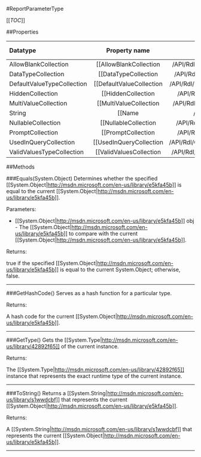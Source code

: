#ReportParameterType

[[_TOC_]]

##Properties

|Datatype|Property name|Property description|Default Value|
|:-------|:----------:|:-----------------:|:-----------:|
|AllowBlankCollection|[[AllowBlankCollection|/API/Rdl/CodeSamples/Rdl_ReportParameterType_AllowBlankCollection]]||null|
|DataTypeCollection|[[DataTypeCollection|/API/Rdl/CodeSamples/Rdl_ReportParameterType_DataTypeCollection]]||null|
|DefaultValueTypeCollection|[[DefaultValueCollection|/API/Rdl/CodeSamples/Rdl_ReportParameterType_DefaultValueCollection]]||null|
|HiddenCollection|[[HiddenCollection|/API/Rdl/CodeSamples/Rdl_ReportParameterType_HiddenCollection]]||null|
|MultiValueCollection|[[MultiValueCollection|/API/Rdl/CodeSamples/Rdl_ReportParameterType_MultiValueCollection]]||null|
|String|[[Name|/API/Rdl/CodeSamples/Rdl_ReportParameterType_Name]]||null|
|NullableCollection|[[NullableCollection|/API/Rdl/CodeSamples/Rdl_ReportParameterType_NullableCollection]]||null|
|PromptCollection|[[PromptCollection|/API/Rdl/CodeSamples/Rdl_ReportParameterType_PromptCollection]]||null|
|UsedInQueryCollection|[[UsedInQueryCollection|/API/Rdl/CodeSamples/Rdl_ReportParameterType_UsedInQueryCollection]]||null|
|ValidValuesTypeCollection|[[ValidValuesCollection|/API/Rdl/CodeSamples/Rdl_ReportParameterType_ValidValuesCollection]]||null|


##Methods

###Equals(System.Object)
Determines whether the specified [[System.Object|http://msdn.microsoft.com/en-us/library/e5kfa45b]] is equal to the current [[System.Object|http://msdn.microsoft.com/en-us/library/e5kfa45b]].

Parameters: 

* [[System.Object|http://msdn.microsoft.com/en-us/library/e5kfa45b]] obj  - The [[System.Object|http://msdn.microsoft.com/en-us/library/e5kfa45b]] to compare with the current [[System.Object|http://msdn.microsoft.com/en-us/library/e5kfa45b]].





Returns:

true if the specified [[System.Object|http://msdn.microsoft.com/en-us/library/e5kfa45b]] is equal to the current System.Object; otherwise, false.


---


###GetHashCode()
 Serves as a hash function for a particular type.  





Returns:

A hash code for the current [[System.Object|http://msdn.microsoft.com/en-us/library/e5kfa45b]].


---


###GetType()
Gets the [[System.Type|http://msdn.microsoft.com/en-us/library/42892f65]] of the current instance.





Returns:

The [[System.Type|http://msdn.microsoft.com/en-us/library/42892f65]] instance that represents the exact runtime type of the current instance.


---


###ToString()
Returns a [[System.String|http://msdn.microsoft.com/en-us/library/s1wwdcbf]] that represents the current [[System.Object|http://msdn.microsoft.com/en-us/library/e5kfa45b]].





Returns:

A [[System.String|http://msdn.microsoft.com/en-us/library/s1wwdcbf]] that represents the current [[System.Object|http://msdn.microsoft.com/en-us/library/e5kfa45b]].


---



